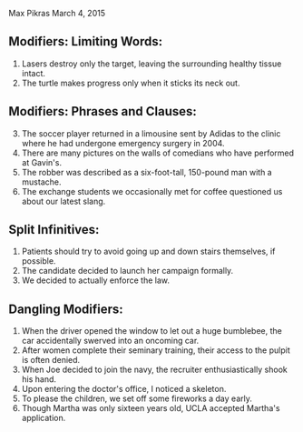 Max Pikras
March 4, 2015
## Modifiers: Limiting Words:

1. Lasers destroy only the target, leaving the surrounding healthy tissue intact.
2. The turtle makes progress only when it sticks its neck out.

## Modifiers: Phrases and Clauses:

3. The soccer player returned in a limousine sent by Adidas to the clinic where he had undergone emergency surgery in 2004.
4. There are many pictures on the walls of comedians who have performed at Gavin's.
5. The robber was described as a six-foot-tall, 150-pound man with a mustache.
6. The exchange students we occasionally met for coffee questioned us about our latest slang.

## Split Infinitives:

1. Patients should try to avoid going up and down stairs themselves, if possible.
2. The candidate decided to launch her campaign formally.
3. We decided to actually enforce the law.

## Dangling Modifiers:

1. When the driver opened the window to let out a huge bumblebee, the car accidentally swerved into an oncoming car.
2. After women complete their seminary training, their access to the pulpit is often denied.
3. When Joe decided to join the navy, the recruiter enthusiastically shook his hand.
4. Upon entering the doctor's office, I noticed a skeleton.
5. To please the children, we set off some fireworks a day early.
6. Though Martha was only sixteen years old, UCLA accepted Martha's application.